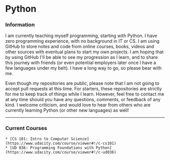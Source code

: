 # Python


### Information

I am currently teaching myself programming, starting with Python. I have zero
programming experience, with no background in IT or CS. I am using GitHub to store 
notes and code from online courses, books, videos and other sources with eventual 
plans to start my own projects. I am hoping that by using GitHub I'll be able to see 
my progression as I learn, and to share this journey with friends (or even potential
employers later once I have a few languages under my belt). I have a long way to go, 
so please bear with me. 

Even though my repositories are public, please note that I am not going to accept
pull requests at this time. For starters, these repositories are strictly for me
to keep track of things while I learn. However, feel free to contact me at any time 
should you have any questions, comments, or feedback of any kind. I welcome criticism, 
and would love to hear from others who are currently learning Python (or other new 
languages) as well!

---

### Current Courses
    * [CS 101: Intro to Computer Science](https://www.udacity.com/course/viewer#!/c-cs101)
    * [UD 036: Programming Foundations with Python](https://www.udacity.com/course/viewer#!/c-ud036)

